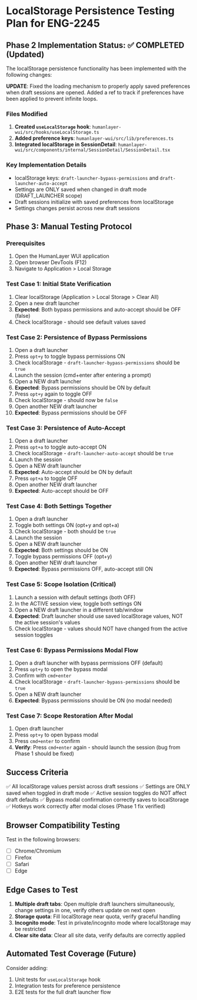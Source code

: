 # LocalStorage Persistence Testing Plan for ENG-2245

## Phase 2 Implementation Status: ✅ COMPLETED (Updated)

The localStorage persistence functionality has been implemented with the following changes:

**UPDATE**: Fixed the loading mechanism to properly apply saved preferences when draft sessions are opened. Added a ref to track if preferences have been applied to prevent infinite loops.

### Files Modified
1. **Created `useLocalStorage` hook**: `humanlayer-wui/src/hooks/useLocalStorage.ts`
2. **Added preference keys**: `humanlayer-wui/src/lib/preferences.ts`
3. **Integrated localStorage in SessionDetail**: `humanlayer-wui/src/components/internal/SessionDetail/SessionDetail.tsx`

### Key Implementation Details
- localStorage keys: `draft-launcher-bypass-permissions` and `draft-launcher-auto-accept`
- Settings are ONLY saved when changed in draft mode (DRAFT_LAUNCHER scope)
- Draft sessions initialize with saved preferences from localStorage
- Settings changes persist across new draft sessions

## Phase 3: Manual Testing Protocol

### Prerequisites
1. Open the HumanLayer WUI application
2. Open browser DevTools (F12)
3. Navigate to Application > Local Storage

### Test Case 1: Initial State Verification
1. Clear localStorage (Application > Local Storage > Clear All)
2. Open a new draft launcher
3. **Expected**: Both bypass permissions and auto-accept should be OFF (false)
4. Check localStorage - should see default values saved

### Test Case 2: Persistence of Bypass Permissions
1. Open a draft launcher
2. Press `opt+y` to toggle bypass permissions ON
3. Check localStorage - `draft-launcher-bypass-permissions` should be `true`
4. Launch the session (cmd+enter after entering a prompt)
5. Open a NEW draft launcher
6. **Expected**: Bypass permissions should be ON by default
7. Press `opt+y` again to toggle OFF
8. Check localStorage - should now be `false`
9. Open another NEW draft launcher
10. **Expected**: Bypass permissions should be OFF

### Test Case 3: Persistence of Auto-Accept
1. Open a draft launcher
2. Press `opt+a` to toggle auto-accept ON
3. Check localStorage - `draft-launcher-auto-accept` should be `true`
4. Launch the session
5. Open a NEW draft launcher
6. **Expected**: Auto-accept should be ON by default
7. Press `opt+a` to toggle OFF
8. Open another NEW draft launcher
9. **Expected**: Auto-accept should be OFF

### Test Case 4: Both Settings Together
1. Open a draft launcher
2. Toggle both settings ON (opt+y and opt+a)
3. Check localStorage - both should be `true`
4. Launch the session
5. Open a NEW draft launcher
6. **Expected**: Both settings should be ON
7. Toggle bypass permissions OFF (opt+y)
8. Open another NEW draft launcher
9. **Expected**: Bypass permissions OFF, auto-accept still ON

### Test Case 5: Scope Isolation (Critical)
1. Launch a session with default settings (both OFF)
2. In the ACTIVE session view, toggle both settings ON
3. Open a NEW draft launcher in a different tab/window
4. **Expected**: Draft launcher should use saved localStorage values, NOT the active session's values
5. Check localStorage - values should NOT have changed from the active session toggles

### Test Case 6: Bypass Permissions Modal Flow
1. Open a draft launcher with bypass permissions OFF (default)
2. Press `opt+y` to open the bypass modal
3. Confirm with `cmd+enter`
4. Check localStorage - `draft-launcher-bypass-permissions` should be `true`
5. Open a NEW draft launcher
6. **Expected**: Bypass permissions should be ON (no modal needed)

### Test Case 7: Scope Restoration After Modal
1. Open draft launcher
2. Press `opt+y` to open bypass modal
3. Press `cmd+enter` to confirm
4. **Verify**: Press `cmd+enter` again - should launch the session (bug from Phase 1 should be fixed)

## Success Criteria
✅ All localStorage values persist across draft sessions
✅ Settings are ONLY saved when toggled in draft mode
✅ Active session toggles do NOT affect draft defaults
✅ Bypass modal confirmation correctly saves to localStorage
✅ Hotkeys work correctly after modal closes (Phase 1 fix verified)

## Browser Compatibility Testing
Test in the following browsers:
- [ ] Chrome/Chromium
- [ ] Firefox
- [ ] Safari
- [ ] Edge

## Edge Cases to Test
1. **Multiple draft tabs**: Open multiple draft launchers simultaneously, change settings in one, verify others update on next open
2. **Storage quota**: Fill localStorage near quota, verify graceful handling
3. **Incognito mode**: Test in private/incognito mode where localStorage may be restricted
4. **Clear site data**: Clear all site data, verify defaults are correctly applied

## Automated Test Coverage (Future)
Consider adding:
1. Unit tests for `useLocalStorage` hook
2. Integration tests for preference persistence
3. E2E tests for the full draft launcher flow